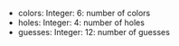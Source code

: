 - colors: Integer: 6: number of colors
- holes: Integer: 4: number of holes
- guesses: Integer: 12: number of guesses

